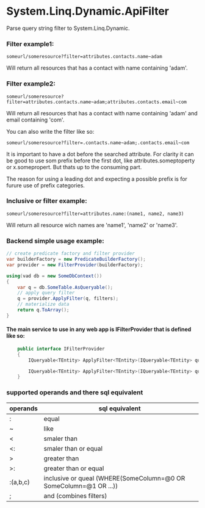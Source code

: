 # System.Linq.Dynamic.ApiFilter

Parse query string filter to System.Linq.Dynamic. 

### Filter example1:
```
someurl/someresource?filter=attributes.contacts.name~adam
```
Will return all resources that has a contact with name containing 'adam'.

### Filter example2:
```
someurl/someresource?filter=attributes.contacts.name~adam;attributes.contacts.email~com
```
Will return all resources that has a contact with name containing 'adam' and email containing 'com'.

You can also write the filter like so:
```
someurl/someresource?filter=.contacts.name~adam;.contacts.email~com
```
It is important to have a dot before the searched attribute. For clarity it can be good to use som prefix before the first dot, like attributes.someptoperty or x.somepropert. But thats up to the consuming part.

The reason for using a leading dot and expecting a possible prefix is for furure use of prefix categories.

### Inclusive or filter example:
```
someurl/someresource?filter=attributes.name:(name1, name2, name3)
```
Will return all resource wich names are 'name1', 'name2' or 'name3'.

### Backend simple usage example:
```C#
// create predicate factory and filter provider
var builderFactory = new PredicateBuilderFactory();
var provider = new FilterProvider(builderFactory);

using(vad db = new SomeDbContext())
{
    var q = db.SomeTable.AsQueryable();
    // apply query filter
    q = provider.ApplyFilter(q, filters);
    // materialize data
    return q.ToArray();
}

```

#### The main service to use in any web app is IFilterProvider that is defined like so:
```C#
    public interface IFilterProvider
    {
        IQueryable<TEntity> ApplyFilter<TEntity>(IQueryable<TEntity> query, string filters);

        IQueryable<TEntity> ApplyFilter<TEntity>(IQueryable<TEntity> query, IEnumerable<Filter> filters);
    }
```

### supported operands and there sql equivalent
 operands | sql equivalent 
--- | ---|
 : | equal
 ~ | like
 < | smaler than
 <: | smaler than or equal
 \>  | greater than
 \>: | greater than or equal
 :(a,b,c) | inclusive or queal (WHERE(SomeColumn=@0 OR SomeColumn=@1 OR ...))
 ; | and (combines filters)

